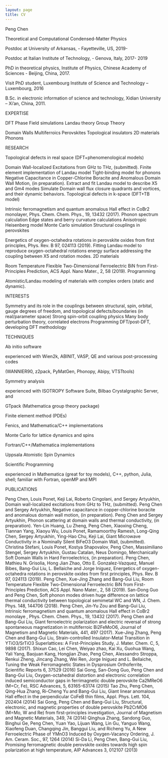 ```yaml
---
layout: page
title: CV
---
```


Peng Chen

Theoretical and Computational Condensed-Matter Physics

Postdoc at University of Arkansas, - Fayetteville, US, 2019-

Postdoc at Italian Institute of Technology, - Genova, Italy, 2017- 2019

PhD in theoretical physics, Institute of Physics, Chinese Academy of Sciences - Beijing, China, 2017.

Visit PhD student, Luxembourg Institute of Science and Technology – Luxembourg, 2016

B.Sc. in electronic information of science and technology, Xidian University – Xi’an, China, 2011.



EXPERTISE

DFT Phase Field simulations Landau theory Group Theory

Domain Walls Multiferroics Perovskites Topological insulators 2D materials Phonons



RESEARCH

Topological defects in real space (DFT+phenomenological models)

Domain Wall-localized Excitations from GHz to THz, (submitted).
Finite element implementation of Landau model
Tight-binding model for phonons
Negative Capacitance in Copper-Chlorine Boracite and Anomalous Domain Wall Motion, (in preparation).
Extract and fit Landau model to describe X5 and Gm4 modes
Simulate Domain wall flux closure quadrants and vortices, and their dynamic behaviors.
Topological defects in k-space (DFT+TB model)

Intrinsic ferromagnetism and quantum anomalous Hall effect in CoBr2 monolayer, Phys. Chem. Chem. Phys., 19, 13432 (2017).
Phonon spectrum calculation
Edge states and berry curvature calculations
Anisotropic Heisenberg model Monte Carlo simulation
Structural couplings in perovskites

Energetics of oxygen-octahedra rotations in perovskite oxides from first principles, Phys. Rev. B 97, 024113 (2019).
Fitting Landau model to reproduce oxygen-octahedral rotations energy surface
addressing the coupling between X5 and rotation modes.
2D materials

Room Temperature Flexible Two-Dimensional Ferroelectric BiN from First-Principles Prediction, ACS Appl. Nano Mater., 2, 58 (2019).
Programming

Atomistic/Landau modeling of materials with complex orders (static and dynamic).


INTERESTS

Symmetry and its role in the couplings between structural, spin, orbital, gauge degrees of freedom, and topological defects/boundaries (in real/parameter space)
Strong spin-orbit coupling physics
Many body perturbation theory, correlated electrons
Programming DFT/post-DFT, developing DFT methodology


TECHNIQUES

Ab initio software

experienced with Wien2k, ABINIT, VASP, QE and various post-processing codes

(WANNIER90, z2pack, PyMatGen, Phonopy, Abipy, VTSTtools)

Symmetry analysis

experienced with ISOTROPY Software Suite, Bilbao Crystalgraphic Server, and

GTpack (Mathematica group theory package)

Finite element method (PDEs)

Fenics, and Mathematica/C++ implementations

Monte Carlo for lattice dynamics and spins

Fortran/C++/Mathematica implementations

Uppsala Atomistic Spin Dynamics

Scientific Programming

experienced in Mathematica (great for toy models), C++, python, Julia, shell; familiar with Fortran, openMP and MPI



PUBLICATIONS

Peng Chen, Louis Ponet, Keji Lai, Roberto Cingolani, and Sergey Artyukhin, Domain wall-localized excitations from GHz to THz, (submitted).
Peng Chen and Sergey Artyukhin, Negative capacitance in copper-chlorine boracite and anomalous domain wall motion, (in preparation).
Peng Chen and Sergey Artyukhin, Phonon scattering at domain walls and thermal conductivity, (in preparation).
Yen-Lin Huang, Lu Zheng, Peng Chen, Xiaoxing Cheng, Tiannan Yang, Xiaoyu Wu, Louis Ponet, Ramamoorthy Ramesh, Long-Qing Chen, Sergey Artyukhin, Ying-Hao Chu, Keji Lai, Giant Microwave Conductivity in a Nominally Silent BiFeO3 Domain Wall, (submitted).
Christina Stefani, Louis Ponet, Kostya Shapovalov, Peng Chen, Massimiliano Stengel, Sergey Artyukhin, Gustau Catalan, Neus Domingo, Merchanically Soft Domain Walls in Hard Ferroelectrics, (in preparation).
Peng Chen, Mathieu N. Grisolia, Hong Jian Zhao, Otto E. Gonzalez-Vazquez, Manuel Bibes, Bang-Gui Liu, L. Bellaiche and Jorge Iniguez, Energetics of oxygen-octahedra rotations in perovskite oxides from first principles, Phys. Rev. B 97, 024113 (2019).
Peng Chen, Xue-Jing Zhang and Bang-Gui Liu, Room Temperature Flexible Two-Dimensional Ferroelectric BiN from First-Principles Prediction, ACS Appl. Nano Mater., 2, 58 (2019).
San-Dong Guo and Peng Chen, Soft phonon modes driven huge difference on lattice thermal conductivity between topological semimetal WC and WN, J. Chem. Phys. 148, 144706 (2018).
Peng Chen, Jin-Yu Zou and Bang-Gui Liu, Intrinsic ferromagnetism and quantum anomalous Hall effect in CoBr2 monolaye , Phys. Chem. Chem. Phys., 19, 13432 (2017).
Peng Chen and Bang-Gui Liu, Giant ferroelectric polarization and electric reversal of strong spontaneous magnetization in multiferroic Bi2FeMoO6, Journal of Magnetism and Magnetic Materials, 441, 497 (2017).
Xue-Jing Zhang, Peng Chen and Bang-Gui Liu, Strain-controlled Insulator-Metal Transition in YTiO3/SrTiO3 Superlattices: A First-Principles Study, J. Mater. Chem. C, 5, 9898 (2017).
Shixun Cao, Lei Chen, Weiyao zhao, Kai Xu, Guohua Wang, Yali Yang, Baojuan Kang, Hongjian Zhao, Peng Chen, Alessandro Stroppa, Renkui Zheng, Jincang Zhang, Wei Ren, Jorge Iniguez and L. Bellaiche, Tuning the Weak Ferromagnetic States in Dysprosium Orthoferrite, Scientific Reports 6, 37529 (2016)
Sai Gong, San-Dong Guo, Peng Chen and Bang-Gui Liu, Oxygen-octahedral distortion and electronic correlation induced semiconductor gaps in ferrimagnetic double perovskite Ca2MReO6 (M=Cr, Fe), RSC Advances, 5, 63165-63174 (2015)
Tao Zhu, Peng Chen, Qing-Hua Zhang, Ri-Cheng Yu and Bang-Gui Liu, Giant linear anomalous Hall effect in the perpendicular CoFeB thin films, Appl. Phys. Lett. 104, 202404 (2014)
Sai Gong, Peng Chen and Bang-Gui Liu, Structural, electronic, and magnetic properties of double perovskite Pb2CrMO6 (M=Mo, W and Re) from first-principles investigation, Journal of Magnetism and Magnetic Materials, 349, 74 (2014)
Qinghua Zhang, Sandong Guo, Binghui Ge, Peng Chen, Yuan Yao, Lijuan Wang, Lin Gu, Yanguo Wang, Xiaofeng Duan, Changqing Jin, Banggui Liu, and Richeng Yu, A New Ferroelectric Phase of YMnO3 Induced by Oxygen-Vacancy Ordering, J. Am. Ceram. Soc., 97, 1264 (2014)
Si-Da Li, Peng Chen, Bang-Gui Liu, Promising ferromagnetic double perovskite oxides towards high spin polarization at high temperature, AIP Advances 3, 012107 (2013)

